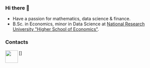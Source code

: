 ### Hi there 👋
* Have a passion for mathematics, data science & finance.
* B.Sc. in Economics, minor in Data Science at [National Research University "Higher School of Economics"](https://www.hse.ru/en/). 

### Contacts
[<img align="left" alt="" width="40px" src="https://cdns.iconmonstr.com/wp-content/assets/preview/2012/240/iconmonstr-linkedin-3.png" />]
